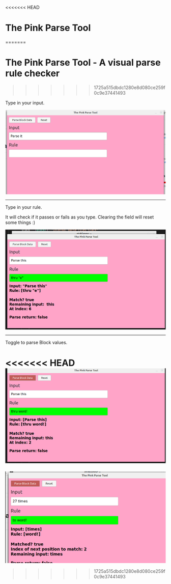 <<<<<<< HEAD
# The Pink Parse Tool
=======
# The Pink Parse Tool - A visual parse rule checker
>>>>>>> 1725a515dbdc1280e8d080ce259f0c9e37441493

Type in your input.

![input](assets/type-input.png)

----

Type in your rule. 

It will check if it passes or fails as you type. Clearing the field will reset some things :)

![rule](assets/rule.png)

----

Toggle to parse Block values.

<<<<<<< HEAD
![block](assets/block.png)
=======
![block](assets/blocks.png)
>>>>>>> 1725a515dbdc1280e8d080ce259f0c9e37441493
